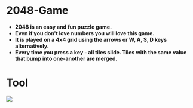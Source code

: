 # 2048-Game

- **2048 is an easy and fun puzzle game.**
- **Even if you don't love numbers you will love this game.**
- **It is played on a 4x4 grid using the arrows or W, A, S, D keys alternatively.**
- **Every time you press a key - all tiles slide. Tiles with the same value that bump into one-another are merged.**

# Tool
   <img src="https://img.shields.io/badge/Java-ED8B00?style=for-the-badge&logo=openjdk&logoColor=white">

